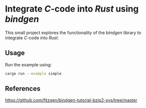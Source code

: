 # Integrate *C*-code into *Rust* using *bindgen*

This small project explores the functionality of the *bindgen* library to integrate *C*-code into *Rust*.

## Usage

Run the example using:

```bash
cargo run --example simple
```

## References

https://github.com/fitzgen/bindgen-tutorial-bzip2-sys/tree/master

